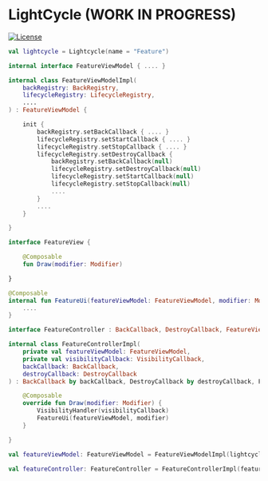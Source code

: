 # LightCycle (WORK IN PROGRESS)

[![License](https://img.shields.io/static/v1?color=blue&label=License&message=MIT)](https://github.com/g000sha256/lightcycle-compose-android/blob/master/License)

```kotlin
val lightcycle = Lightcycle(name = "Feature")
```

```kotlin
internal interface FeatureViewModel { .... }
```

```kotlin
internal class FeatureViewModelImpl(
    backRegistry: BackRegistry,
    lifecycleRegistry: LifecycleRegistry,
    ....
) : FeatureViewModel {

    init {
        backRegistry.setBackCallback { .... }
        lifecycleRegistry.setStartCallback { .... }
        lifecycleRegistry.setStopCallback { .... }
        lifecycleRegistry.setDestroyCallback {
            backRegistry.setBackCallback(null)
            lifecycleRegistry.setDestroyCallback(null)
            lifecycleRegistry.setStartCallback(null)
            lifecycleRegistry.setStopCallback(null)
            ....
        }
        ....
    }

}
```

```kotlin
interface FeatureView {

    @Composable
    fun Draw(modifier: Modifier)

}
```

```kotlin
@Composable
internal fun FeatureUi(featureViewModel: FeatureViewModel, modifier: Modifier) {
    ....
}
```

```kotlin
interface FeatureController : BackCallback, DestroyCallback, FeatureView
```

```kotlin
internal class FeatureControllerImpl(
    private val featureViewModel: FeatureViewModel,
    private val visibilityCallback: VisibilityCallback,
    backCallback: BackCallback,
    destroyCallback: DestroyCallback
) : BackCallback by backCallback, DestroyCallback by destroyCallback, FeatureController {

    @Composable
    override fun Draw(modifier: Modifier) {
        VisibilityHandler(visibilityCallback)
        FeatureUi(featureViewModel, modifier)
    }

}
```

```kotlin
val featureViewModel: FeatureViewModel = FeatureViewModelImpl(lightcycle, lightcycle, ....)
```

```kotlin
val featureController: FeatureController = FeatureControllerImpl(featureViewModel, lightcycle, lightcycle, lightcycle)
```